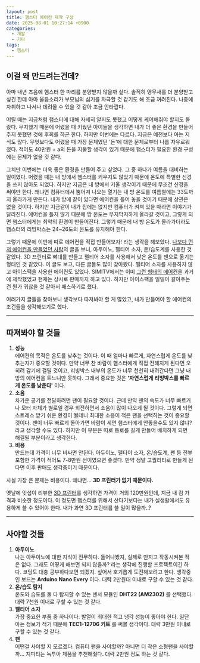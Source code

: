 ```yaml
---
layout: post
title: 햄스터 에어컨 제작 구상
date: 2025-08-01 10:27:14 +0900
categories:
  - 개발
  - 기타
tags:
  - 햄스터
---
```

## 이걸 왜 만드려는건데?

아마 내년 즈음에 햄스터 한 마리를 분양받지 않을까 싶다. 솔직히 앵무새를 더 분양받고 싶긴 한데 아마 울음소리가 부모님의 심기를 자극할 것 같기도 해 조금 꺼려진다. 나중에 자취하고 나서나 데려올 수 있을 것 같아 조금 안타깝다. 

어릴 때는 지금처럼 햄스터에 대해 자세히 알지도 못했고 어떻게 케어해줘야 할지도 몰랐다. 무지했기 때문에 어렸을 때 키웠던 아이들을 생각하면 내가 더 좋은 환경을 만들어주지 못했던 것에 후회를 하곤 한다. 하지만 이번에는 다르다. 지금은 예전보다 아는 지식도 많다. 무엇보다도 어렸을 때 가장 문제였던 '돈'에 대한 문제로부터 나름 자유로워졌다. 적어도 40만원 + a의 돈을 지불할 생각이 있기 때문에 햄스터가 필요한 환경 구성에는 문제가 없을 것 같다.

그치만 이번에는 더욱 좋은 환경을 만들어 주고 싶었다. 그 중 하나가 여름을 대비하는 일이였다. 어렸을 때는 내 방에서 햄스터를 키우지도 않았기 때문에 온도에 특별한 신경을 쓰지 않아도 되었다. 하지만 지금은 내 방에서 키울 생각이기 때문에 무조건 신경을 써야만 한다. 왜냐면 컴퓨터에서 뿜어져 나오는 열기는 내 방 온도를 여름철에는 33도까지 올라가게 만든다. 내가 방에 같이 있다면 에어컨을 틀어 놓을 것이기 때문에 상관은 없을 것이다. 하지만 지금같이 내가 집에는 없지만 컴퓨터가 켜져 있을 때라면 이야기가 달라진다. 에어컨을 틀지 않기 때문에 방 온도는 무지막지하게 올라갈 것이고, 그렇게 되면 햄스터에게는 최악의 환경이 만들어진다. 그렇기 때문에 내 방 온도가 올라가더라도 햄스터의 리빙박스는 24~26도의 온도를 유지해야 한다.

그렇기 때문에 이번에 따로 에어컨을 직접 만들어보자! 라는 생각을 해보았다. [나보다 먼저 에어컨을 만들었던 사람](https://m.ruliweb.com/hobby/board/300113/read/30567969)의 글을 보니, 아두이노, 펠티어 소자, 온/습도계를 사용한 것 같았다. 3D 프린터로 뼈대를 만들고 펠티어 소자를 사용해서 낮은 온도를 팬으로 옮기는 형태인 것 같았다. 이 글도 보고, 다른 글들도 많이 찾아봤다. 펠티어 소자를 사용하지 않고 아이스팩을 사용한 에어컨도 있었다. SIMITV에서는 이미 [그런 형태의 에어컨](https://smartstore.naver.com/simiature/products/10652488449)을 과거에 제작했었고 현재는 상시로 판매까지 하고 있다. 하지만 아이스팩을 일일이 갈아주는건 뭔가 귀찮을 것 같아서 패스하기로 했다. 

여러가지 글들을 찾아보니 생각보다 따져봐야 할 게 많았고, 내가 만들어야 할 에어컨의 조건들을 생각해보기로 했다.

---
## 따져봐야 할 것들

1. **성능**<br>에어컨의 목적은 온도를 낮추는 것이다. 이 때 얼마나 빠르게, 자연스럽게 온도를 낮추는지가 중요할 것이다. 만약 너무 찬 바람이 햄스터에게 직접 전해지게 된다면 오히려 감기에 걸릴 것이고, 리빙박스 내부의 온도가 너무 천천히 내려간다면 그냥 내 방의 에어컨을 트느니만 못하다. 그래서 중요한 것은 **'자연스럽게 리빙박스를 빠르게 온도를 낮춘다'** 이다.
2. **소음**<br>차가운 공기를 전달하려면 팬이 필요할 것이다. 근데 만약 팬의 속도가 너무 빠르거나 모터 자체가 별로일 경우 회전하면서 소음이 많이 나오게 될 것이다. 그렇게 되면 스트레스 받기 쉬운 환경이 될테니 최대한 소음이 적은 팬을 선택하는 것이 중요할 것이다. 팬이 너무 빠르게 돌아가면 바람이 세면 햄스터에게 안좋을수도 있지 않냐? 라고 생각할 수도 있다. 하지만 이 부분은 따로 통로를 길게 만들어 배치하게 되면 해결될 부분이라고 생각한다.
3. **비용**<br>만드는데 가격이 너무 비싸면 안된다. 아두이노, 펠티어 소자, 온/습도계, 팬 등 전부 포함한 가격이 적어도 7-8만원 선이였으면 좋겠다. 만약 정말 고퀄리티로 만들게 된다면 이후 판매도 생각중이기 때문이다. 

사실 가장 큰 문제는 비용이다. 왜냐면... **3D 프린터가 없기 때문이다.**

옛날에 잇섭이 리뷰한 [3D 프린터](https://www.youtube.com/watch?v=gKPtzfizYkU)를 생각하면 가격이 거의 120만원인데, 지금 내 컴 가격과 비슷한 정도이다. 이 정도면 햄스터를 위해서 산다기보다는 내가 실생활에서도 유용하게 쓸 수 있어야 한다. 내가 과연 3D 프린터를 쓸 일이 많을까..?

---
## 사야할 것들

1. **아두이노**<br>나는 아두이노에 대한 지식이 전무하다. 들어나봤지, 실제로 만지고 작동시켜본 적은 없다. 그래도 어떻게 해보면 되지 않을까? 라는 생각에 진행할 프로젝트이긴 하다. 코딩도 대충 공부하다보면 되겠지. 싶어서 호기롭게 도전해보려고 한다. 생각중인 보드는 **Arduino Nano Every** 이다. 대략 2만원대 이내로 구할 수 있는 것 같다.
2. **온/습도 탐지**<br>온도와 습도를 둘 다 탐지할 수 있는 센서 모듈인 **DHT22 (AM2302)** 를 선택했다.  대략 7천원 이내로 구할 수 있는 것 같다.
3. **펠티어 소자**<br>가장 중요한 부품 중 하나이다. 발열이 최대한 적고 냉각 성능이 좋아야 한다. 일단 아는 정보가 적기 때문에 **TEC1-12706 키트** 를 써볼 생각이다. 대략 3만원 이내로 구할 수 있는 것 같다.
4. **팬**<br>어떤걸 사야할 지 모르겠다. 컴퓨터 팬을 사야할까? 아니면 더 작은 소형팬을 사야할까... 지피티는 녹투아 제품을 추천해줬다. 대략 2만원 정도 하는 것 같다. 




